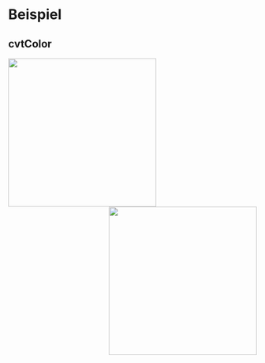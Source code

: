 # Beispiel
## cvtColor

<p align="left">
  <img align="left" width="300" src="./images/cvtColor_01.png">
</p>

<p align="right">
  <img align="right" width="300" src="./images/cvtColor_02.png">
</p>

